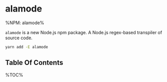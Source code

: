# alamode

%NPM: alamode%

`alamode` is a new Node.js npm package. A Node.js regex-based transpiler of source code.

```sh
yarn add -E alamode
```

## Table Of Contents

%TOC%
